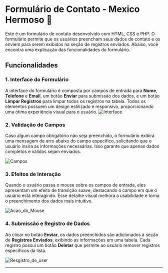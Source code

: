 # Formulário de Contato - Mexico Hermoso 🌮

Este é um formulário de contato desenvolvido com HTML, CSS e PHP. O formulário permite que os usuários preencham seus dados de contato e os enviem para serem exibidos na seção de registros enviados. Abaixo, você encontra uma explicação das funcionalidades do formulário.

## Funcionalidades

### 1. Interface do Formulário
A interface do formulário é composta por campos de entrada para **Nome**, **Telefone** e **Email**, um botão **Enviar** para submissão dos dados, e um botão **Limpar Registros** para limpar todos os registros na tabela. Todos os elementos possuem um design estilizado e responsivo, proporcionando uma ótima experiência visual para o usuário.
![Interface](https://github.com/user-attachments/assets/a5597abe-6b15-46d4-9540-0fdf5882e34b)

### 2. Validação de Campos
Caso algum campo obrigatório não seja preenchido, o formulário exibirá uma mensagem de erro abaixo do campo específico, solicitando que o usuário insira as informações necessárias. Isso garante que apenas dados completos e válidos sejam enviados.

![Campos](https://github.com/user-attachments/assets/9ff73f20-f9b3-4940-811e-246c69d64f2f)
### 3. Efeitos de Interação
Quando o usuário passa o mouse sobre os campos de entrada, eles apresentam um efeito de transição suave, destacando o campo em que o usuário está interagindo. Esse detalhe visual melhora a usabilidade e torna o preenchimento dos dados mais intuitivo.

![Acao_do_Mouse](https://github.com/user-attachments/assets/e8ea88d8-0698-4185-8c09-21a8b9035c04)

### 4. Submissão e Registro de Dados
Ao clicar no botão **Enviar**, os dados preenchidos são adicionados à seção de **Registros Enviados**, exibindo as informações em uma tabela. Cada registro possui um botão **Deletar** que permite ao usuário remover registros específicos da lista.

![Resgistro_de_user](https://github.com/user-attachments/assets/70aa4b1c-7aff-4536-a9f0-558eca4fe86a)


---
